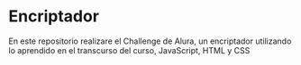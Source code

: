 # Encriptador
En este repositorio realizare el Challenge de Alura, un encriptador utilizando lo aprendido en el transcurso del curso, JavaScript, HTML y CSS
